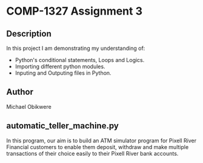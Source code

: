 # COMP-1327 Assignment 3

## Description

In this project I am demonstrating my understanding of:

- Python's conditional statements, Loops and Logics.
- Importing different python modules.
- Inputing and Outputing files in Python.

## Author

Michael Obikwere

## automatic_teller_machine.py

In this program, our aim is to build an ATM simulator program for 
Pixell River Financial customers to enable them deposit, withdraw and 
make multiple transactions of their choice easily to their Pixell River
bank accounts.